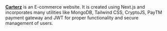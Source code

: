 <div><a href="https://carterz.vercel.app"><strong>Carterz</strong></a> is an E-commerce website. It is created using Next.js and incorporates many utilities like MongoDB, Tailwind CSS, CryptoJS, PayTM payment gateway and JWT for proper functionality and secure management of users.</div>
<br/>
